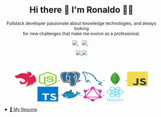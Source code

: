 <h1 align='center'>
  Hi there 👋 I'm Ronaldo 👨‍💻
</h1>

<p align='center'>
   Fullstack developer passionate about knowledge technologies, and always looking <br/> for new challenges that make me evolve as a professional.
</p>

<p align='center'>
  
  <a href="https://wa.me/5511956606226?text=Olá%20Ronaldo!">
    <img src="https://img.shields.io/badge/WHATSAPP-%2325D366.svg?&style=for-the-badge&logo=whatsapp&logoColor=white" />    
  </a>&nbsp;&nbsp;
  <a href="https://www.linkedin.com/in/ronaldo-fjunior/">
    <img src="https://img.shields.io/badge/linkedin-%230077B5.svg?&style=for-the-badge&logo=linkedin&logoColor=white" />
  </a>&nbsp;&nbsp;
  
</p>

<div align="center">
  <a href="https://github.com/itujo">
  <img height="180em" src="https://github-readme-stats.vercel.app/api?username=itujo&show_icons=true&theme=dark&include_all_commits=true&count_private=true"/>
  <img height="180em" src="https://github-readme-stats.vercel.app/api/top-langs/?username=itujo&layout=compact&langs_count=7&theme=dark"/>
</div>
<br><br>
<div style="display: inline_block" align="center"><br>
  <img align="center" alt="Ronaldo-NestJS" height="50" width="70" src="https://raw.githubusercontent.com/devicons/devicon/1119b9f84c0290e0f0b38982099a2bd027a48bf1/icons/nestjs/nestjs-plain.svg">
  <img align="center" alt="Ronaldo-NodeJS" height="50" width="70" src="https://raw.githubusercontent.com/devicons/devicon/1119b9f84c0290e0f0b38982099a2bd027a48bf1/icons/nodejs/nodejs-original.svg">
  <img align="center" alt="Ronaldo-PostgreSQL" height="50" width="70" src="https://raw.githubusercontent.com/devicons/devicon/1119b9f84c0290e0f0b38982099a2bd027a48bf1/icons/postgresql/postgresql-original.svg">
  <img align="center" alt="Ronaldo-MySQL" height="50" width="70" src="https://raw.githubusercontent.com/devicons/devicon/1119b9f84c0290e0f0b38982099a2bd027a48bf1/icons/mysql/mysql-original.svg">
  <img align="center" alt="Ronaldo-MongoDB" height="50" width="70" src="https://raw.githubusercontent.com/devicons/devicon/1119b9f84c0290e0f0b38982099a2bd027a48bf1/icons/mongodb/mongodb-original.svg">
  <img align="center" alt="Ronaldo-Js" height="50" width="70" src="https://raw.githubusercontent.com/devicons/devicon/1119b9f84c0290e0f0b38982099a2bd027a48bf1/icons/javascript/javascript-original.svg">
  <img align="center" alt="Ronaldo-Ts" height="50" width="70" src="https://github.com/devicons/devicon/blob/master/icons/typescript/typescript-original.svg">
  <img align="center" alt="Ronaldo-Docker" height="50" width="70" src="https://raw.githubusercontent.com/devicons/devicon/1119b9f84c0290e0f0b38982099a2bd027a48bf1/icons/docker/docker-original.svg">
  <img align="center" alt="Ronaldo-GraphQL" height="50" width="70" src="https://github.com/devicons/devicon/blob/master/icons/graphql/graphql-plain.svg">
  <img align="center" alt="Ronaldo-React" height="50" width="70" src="https://raw.githubusercontent.com/devicons/devicon/master/icons/react/react-original-wordmark.svg">
</div>
<br/>
<details>
  <summary>📃 My Resume</summary>

## Education

- 📖 **Analysis and Systems Development**\
  📆 2021 - 2023\
  📍 **University of Americas** - São Paulo, Brazil

- 📖 **Analysis and Systems Development**\
  📆 2019 - 2021\
  📍 **Federal Institute of Education Science and Technology (IFAM)** - Manaus, Brazil

## Experience

- 👨‍💻 **Fullstack Developer**\
  📆 08/2023 - Moment\
  📍 **Idea Maker** - Sao Paulo/SP, Brazil

<img align="right" src="https://img.shields.io/badge/Github-181717?logo=github&logoColor=white" />
<img align="right" src="https://img.shields.io/badge/react-%2320232a.svg?style=for-the-badge&logo=react&logoColor=%2361DAFB" />
<img align="right" src="https://img.shields.io/badge/react_native-%2320232a.svg?style=for-the-badge&logo=react&logoColor=%2361DAFB" />
<img align="right" src="https://img.shields.io/badge/MongoDB-%234ea94b.svg?style=for-the-badge&logo=mongodb&logoColor=white" />
<img align="right" src="https://img.shields.io/badge/MySQL-00000F?&logo=mysql&logoColor=white" />
<img align="right" src="https://img.shields.io/badge/PostgreSQL-316192?logo=postgresql&logoColor=white" />
<img align="right" src="https://img.shields.io/badge/Node.js-43853D?logo=node.js&logoColor=white" />
<img align="right" src="https://img.shields.io/badge/TypeScript-007ACC?logo=typescript&logoColor=white" />
<br/>

- 👨‍💻 **Systems Analyst and Fullstack Developer**\
  📆 04/2022 - 08/2023\
  📍 **Anjun Brasil** - Perus/SP, Brazil

<img align="right" src="https://img.shields.io/badge/Github-181717?logo=github&logoColor=white" />
<img align="right" src="https://img.shields.io/badge/MySQL-00000F?&logo=mysql&logoColor=white" />
<img align="right" src="https://img.shields.io/badge/PostgreSQL-316192?logo=postgresql&logoColor=white" />
<img align="right" src="https://img.shields.io/badge/Node.js-43853D?logo=node.js&logoColor=white" />
<img align="right" src="https://img.shields.io/badge/TypeScript-007ACC?logo=typescript&logoColor=white" />
<br/>

- 👨‍💻 **Systems Analyst and Fullstack Developer**\
  📆 04/2021 - 04/2022\
  📍 **SPLog Brasil** - Carapicuíba/SP, Brazil

<img align="right" src="https://img.shields.io/badge/Github-181717?logo=github&logoColor=white" />
<img align="right" src="https://img.shields.io/badge/MongoDB-4EA94B?logo=mongodb&logoColor=white" />
<img align="right" src="https://img.shields.io/badge/PostgreSQL-316192?logo=postgresql&logoColor=white" />
<img align="right" src="https://img.shields.io/badge/Node.js-43853D?logo=node.js&logoColor=white" />
<img align="right" src="https://img.shields.io/badge/React%20/%20React Native-20232A?logo=react&logoColor=white" />
<img align="right" src="https://img.shields.io/badge/TypeScript-007ACC?logo=typescript&logoColor=white" />
<br/>

- 👨‍💻 **Tech Support**\
  📆 03/2020 - 03/2021\
  📍 **SPLog Brasil** - Carapicuíba/SP, Brazil

<img align="right" src="https://img.shields.io/badge/Windows-0078D6?logo=windows&logoColor=white" />
<img align="right" src="https://img.shields.io/badge/Windows%20Server-0078D6?logo=windows&logoColor=white" />
<br/>

</details>

